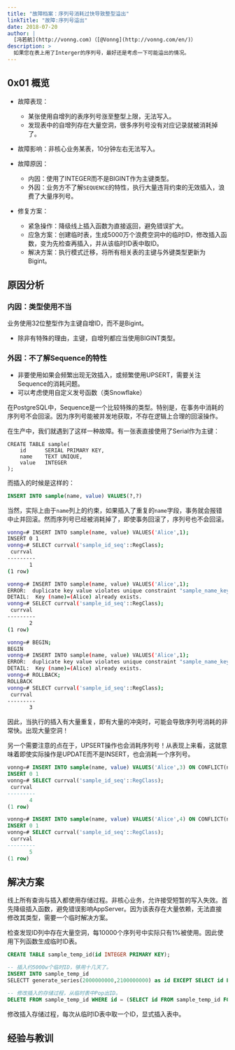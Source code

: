 ```yaml
---
title: "故障档案：序列号消耗过快导致整型溢出"
linkTitle: "故障:序列号溢出"
date: 2018-07-20
author: |
  [冯若航](http://vonng.com)（[@Vonng](http://vonng.com/en/)）
description: >
  如果您在表上用了Interger的序列号，最好还是考虑一下可能溢出的情况。
---
```




## 0x01 概览

* 故障表现：
  * 某张使用自增列的表序列号涨至整型上限，无法写入。
  * 发现表中的自增列存在大量空洞，很多序列号没有对应记录就被消耗掉了。
* 故障影响：非核心业务某表，10分钟左右无法写入。

* 故障原因：

  * 内因：使用了INTEGER而不是BIGINT作为主键类型。
  * 外因：业务方不了解`SEQUENCE`的特性，执行大量违背约束的无效插入，浪费了大量序列号。

* 修复方案：

  * 紧急操作：降级线上插入函数为直接返回，避免错误扩大。
  * 应急方案：创建临时表，生成5000万个浪费空洞中的临时ID，修改插入函数，变为先检查再插入，并从该临时ID表中取ID。
  * 解决方案：执行模式迁移，将所有相关表的主键与外键类型更新为Bigint。


## 原因分析

### 内因：类型使用不当

业务使用32位整型作为主键自增ID，而不是Bigint。

* 除非有特殊的理由，主键，自增列都应当使用BIGINT类型。

### 外因：不了解Sequence的特性

- 非要使用如果会频繁出现无效插入，或频繁使用UPSERT，需要关注Sequence的消耗问题。
- 可以考虑使用自定义发号函数（类Snowflake）

在PostgreSQL中，Sequence是一个比较特殊的类型。特别是，在事务中消耗的序列号不会回滚。因为序列号能被并发地获取，不存在逻辑上合理的回滚操作。

在生产中，我们就遇到了这样一种故障。有一张表直接使用了Serial作为主键：

```mysql
CREATE TABLE sample(
	id   	SERIAL PRIMARY KEY,
	name  	TEXT UNIQUE,
    value   INTEGER
);
```

而插入的时候是这样的：

```sql
INSERT INTO sample(name, value) VALUES(?,?)
```

当然，实际上由于`name`列上的约束，如果插入了重复的`name`字段，事务就会报错中止并回滚。然而序列号已经被消耗掉了，即使事务回滚了，序列号也不会回滚。

```bash
vonng=# INSERT INTO sample(name, value) VALUES('Alice',1);
INSERT 0 1
vonng=# SELECT currval('sample_id_seq'::RegClass);
 currval
---------
       1
(1 row)

vonng=# INSERT INTO sample(name, value) VALUES('Alice',1);
ERROR:  duplicate key value violates unique constraint "sample_name_key"
DETAIL:  Key (name)=(Alice) already exists.
vonng=# SELECT currval('sample_id_seq'::RegClass);
 currval
---------
       2
(1 row)

vonng=# BEGIN;
BEGIN
vonng=# INSERT INTO sample(name, value) VALUES('Alice',1);
ERROR:  duplicate key value violates unique constraint "sample_name_key"
DETAIL:  Key (name)=(Alice) already exists.
vonng=# ROLLBACK;
ROLLBACK
vonng=# SELECT currval('sample_id_seq'::RegClass);
 currval
---------
       3
```

因此，当执行的插入有大量重复，即有大量的冲突时，可能会导致序列号消耗的非常快。出现大量空洞！



另一个需要注意的点在于，UPSERT操作也会消耗序列号！从表现上来看，这就意味着即使实际操作是UPDATE而不是INSERT，也会消耗一个序列号。

```sql
vonng=# INSERT INTO sample(name, value) VALUES('Alice',3) ON CONFLICT(name) DO UPDATE SET value = EXCLUDED.value;
INSERT 0 1
vonng=# SELECT currval('sample_id_seq'::RegClass);
 currval
---------
       4
(1 row)

vonng=# INSERT INTO sample(name, value) VALUES('Alice',4) ON CONFLICT(name) DO UPDATE SET value = EXCLUDED.value;
INSERT 0 1
vonng=# SELECT currval('sample_id_seq'::RegClass);
 currval
---------
       5
(1 row)
```



## 解决方案

线上所有查询与插入都使用存储过程。非核心业务，允许接受短暂的写入失效。首先降级插入函数，避免错误影响AppServer。因为该表存在大量依赖，无法直接修改其类型，需要一个临时解决方案。

检查发现ID列中存在大量空洞，每10000个序列号中实际只有1%被使用。因此使用下列函数生成临时ID表。

```sql
CREATE TABLE sample_temp_id(id INTEGER PRIMARY KEY);

-- 插入约5000w个临时ID，够用十几天了。
INSERT INTO sample_temp_id
SELECTT generate_series(2000000000,2100000000) as id EXCEPT SELECT id FROM sample;

-- 修改插入的存储过程，从临时表中Pop出ID。
DELETE FROM sample_temp_id WHERE id = (SELECT id FROM sample_temp_id FOR UPDATE LIMIT 1) RETURNING id;
```

修改插入存储过程，每次从临时ID表中取一个ID，显式插入表中。



## 经验与教训

